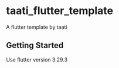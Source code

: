 # taati_flutter_template

A flutter template by taati

## Getting Started

Use flutter version 3.29.3